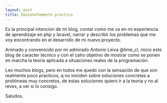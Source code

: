 ```yaml
---
layout: post
title: Eminenetemente practico
---
```


Es la principal intencion de mi blog, contar como me va en mi experiencia de aprendizaje en php y laravel, narrar y describir los problemas que me voy encontrando en el desarrollo de mi nuevo proyecto.

Animado y convenicido por mi admirado Antonio Leiva @lime_cl, inicio este blog de caracter tecnico y con el calro objetivo de mostrar como se ponen en marcha la teoria aplicada a situaciones reales de la programación.

Leo muchos blogs, pero en todos me quedo con la sensación de que son realmente poco practicos, q no iniciden sobre soluciones concretas a problmeas muy concretos, de estas soluciones quiero ir a la teoria y no al reves, a ver si lo consigo.

Saludos.
